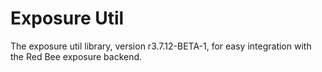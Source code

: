 # Exposure Util

The exposure util library, version r3.7.12-BETA-1, for easy integration with the Red Bee exposure backend.